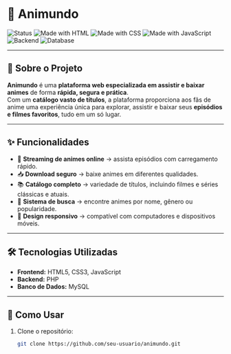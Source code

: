# 🎌 Animundo

![Status](https://img.shields.io/badge/status-em%20desenvolvimento-yellow) 
![Made with HTML](https://img.shields.io/badge/HTML-5-orange?logo=html5) 
![Made with CSS](https://img.shields.io/badge/CSS-3-blue?logo=css3) 
![Made with JavaScript](https://img.shields.io/badge/JavaScript-ES6-yellow?logo=javascript) 
![Backend](https://img.shields.io/badge/PHP-Backend-purple?logo=php) 
![Database](https://img.shields.io/badge/MySQL-DB-blue?logo=mysql)

---

## 📖 Sobre o Projeto
**Animundo** é uma **plataforma web especializada em assistir e baixar animes** de forma **rápida, segura e prática**.  
Com um **catálogo vasto de títulos**, a plataforma proporciona aos fãs de anime uma experiência única para explorar, assistir e baixar seus **episódios e filmes favoritos**, tudo em um só lugar.  

---

## ✨ Funcionalidades
- 🎥 **Streaming de animes online** → assista episódios com carregamento rápido.  
- 📥 **Download seguro** → baixe animes em diferentes qualidades.  
- 📚 **Catálogo completo** → variedade de títulos, incluindo filmes e séries clássicas e atuais.  
- 🔎 **Sistema de busca** → encontre animes por nome, gênero ou popularidade.  
- 📱 **Design responsivo** → compatível com computadores e dispositivos móveis.  

---

## 🛠️ Tecnologias Utilizadas
- **Frontend:** HTML5, CSS3, JavaScript  
- **Backend:** PHP  
- **Banco de Dados:** MySQL  

---

## 🚀 Como Usar
1. Clone o repositório:
   ```bash
   git clone https://github.com/seu-usuario/animundo.git
